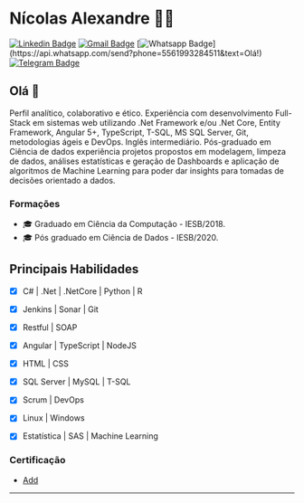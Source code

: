 # Nícolas Alexandre 👨‍💻


[![Linkedin Badge](https://img.shields.io/badge/-LinkedIn-blue?style=flat-square&logo=Linkedin&logoColor=white&link=https://www.linkedin.com/in/nasp/)](https://www.linkedin.com/in/nasp/)
[![Gmail Badge](https://img.shields.io/badge/-Gmail-c14438?style=flat-square&logo=Gmail&logoColor=white&link=mailto:alexandre.nicos@gmail.com)](mailto:alexandre.nicos@gmail.com/)
[![Whatsapp Badge](https://img.shields.io/badge/-Whatsapp-4CA143?style=flat-square&labelColor=4CA143&logo=whatsapp&logoColor=white&link=https://api.whatsapp.com/send?phone=5561993284511&text=Olá!)](https://api.whatsapp.com/send?phone=5561993284511&text=Olá!)
[![Telegram Badge](https://img.shields.io/badge/-Telegram-1ca0f1?style=flat-square&labelColor=1ca0f1&logo=telegram&logoColor=white&link=https://t.me/n1cao)](https://t.me/n1cao)

## Olá 👋

Perfil analítico, colaborativo e ético. Experiência com desenvolvimento Full-Stack em sistemas web utilizando .Net Framework e/ou .Net Core, Entity Framework, Angular 5+, TypeScript, T-SQL, MS SQL Server, Git, metodologias ágeis e DevOps. Inglês intermediário. 
Pós-graduado em Ciência de dados experiência projetos propostos em modelagem, limpeza de dados,  análises estatísticas e geração de Dashboards e aplicação de algoritmos de Machine Learning para poder dar insights para tomadas de decisões orientado a dados.


### Formações
- 🎓 Graduado em Ciência da Computação - IESB/2018.
- 🎓 Pós graduado em Ciência de Dados - IESB/2020.

## Principais Habilidades
- [x] C# | .Net | .NetCore | Python | R 
- [x] Jenkins | Sonar | Git
- [x] Restful | SOAP
- [x] Angular | TypeScript | NodeJS 
- [x] HTML | CSS
- [x] SQL Server | MySQL | T-SQL
- [x] Scrum | DevOps
- [x] Linux | Windows
- [x] Estatística | SAS | Machine Learning 


### Certificação
- [ Add
](https://drive.google.com)


---
